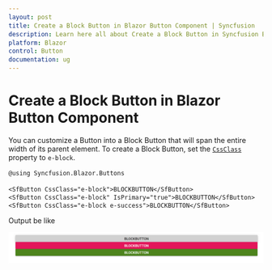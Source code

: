 ```yaml
---
layout: post
title: Create a Block Button in Blazor Button Component | Syncfusion
description: Learn here all about Create a Block Button in Syncfusion Blazor Button component and more.
platform: Blazor
control: Button
documentation: ug
---
```


# Create a Block Button in Blazor Button Component

You can customize a Button into a Block Button that will span the entire width of its parent element. To create a Block Button, set the [`CssClass`](https://help.syncfusion.com/cr/blazor/Syncfusion.Blazor.Buttons.SfButton.html#Syncfusion_Blazor_Buttons_SfButton_CssClass)
property to `e-block`.

```cshtml
@using Syncfusion.Blazor.Buttons

<SfButton CssClass="e-block">BLOCKBUTTON</SfButton>
<SfButton CssClass="e-block" IsPrimary="true">BLOCKBUTTON</SfButton>
<SfButton CssClass="e-block e-success">BLOCKBUTTON</SfButton>

```

Output be like

![Button Sample](./../images/button-block.png)